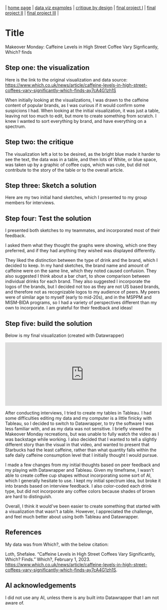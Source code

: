 | [home page](https://cmustudent.github.io/tswd-portfolio-templates/) | [data viz examples](dataviz-examples) | [critique by design](critique-by-design) | [final project I](final-project-part-one) | [final project II](final-project-part-two) | [final project III](final-project-part-three) |

# Title
Makeover Monday: Caffeine Levels in High Street Coffee Vary Signficantly, Which? finds

## Step one: the visualization

Here is the link to the original visualization and data source: https://www.which.co.uk/news/article/caffeine-levels-in-high-street-coffees-vary-significantly-which-finds-ay7cA4G1zh1S

When initially looking at the visualizations, I was drawn to the caffeine content of popular brands, as I was curious if it would confirm some suspicions I had. When looking at the initial visualization, it was just a table, leaving not too much to edit, but more to create something from scratch. I knew I wanted to sort everything by brand, and have everything on a spectrum. 

## Step two: the critique

The visualization left a lot to be desired, as the bright blue made it harder to see the text, the data was in a table, and then lots of White, or blue space, was taken up by a graphic of coffee cups, which was cute, but did not contribute to the story of the table or to the overall article.

## Step three: Sketch a solution
Here are my two initial hand sketches, which I presented to my group members for interviews. 

## Step four: Test the solution

I presented both sketches to my teammates, and incorporated most of their feedback.

I asked them what they thought the graphs were showing, which one they preferred, and if they had anything they wished was displayed differently. 

They liked the distinction between the type of drink and the brand, which I decided to keep. In my hand sketches, the brand name and amount of caffeine were on the same line, which they noted caused confusion. They also suggested I think about a bar chart, to show comparison between individual drinks for each brand. They also suggested I incorporate the logos of the brands, but I decided not too as they are not US based brands, and therefore not as recognizable logos to my audience of peers.  My peers were of similar age to myself (early to mid-20s), and in the MSPPM and MISM-BIDA programs, so I had a variety of perspectives different than my own to incorporate. I am grateful for their feedback and ideas!

## Step five: build the solution
Below is my final visualization (created with Datawrapper) 

<iframe title="Starbucks has the least caffeine: comparing caffeine in High street coffee" aria-label="Dot Plot" id="datawrapper-chart-I8yrY" src="https://datawrapper.dwcdn.net/I8yrY/1/" scrolling="no" frameborder="0" style="width: 0; min-width: 100% !important; border: none;" height="204" data-external="1"></iframe><script type="text/javascript">!function(){"use strict";window.addEventListener("message",(function(a){if(void 0!==a.data["datawrapper-height"]){var e=document.querySelectorAll("iframe");for(var t in a.data["datawrapper-height"])for(var r,i=0;r=e[i];i++)if(r.contentWindow===a.source){var d=a.data["datawrapper-height"][t]+"px";r.style.height=d}}}))}();</script>

After conducting interviews, I tried to create my tables in Tableau. I had some difficulties editing my data and my computer is a little finicky
with Tableau, so I decided to switch to Datawrapper, to try the software I was less familiar with, and as my data was not sensitive. I briefly
viewed the Makeover Monday recreations, but was unable to fully watch the video as I was backstage while working. I also decided that I wanted
to tell a slightly different story than the visual in that video, and wanted to present that Starbucks had the least caffeine, rather than what
quantity falls within the safe daily caffeine consumption level that I initially thought I would pursue. 

I made a few changes from my initial thoughts based on peer feedback and my playing with Datawrapper and Tableau. Given my timeframe, I wasn't
able to create coffee cup shapes without incorporating some sort of AI, which I generally hesitate to use. I kept my initial spectrum idea, but
broke it into brands based on interview feedback. I also color-coded each drink type, but did not incorporate any coffee colors because shades
of brown are hard to distinguish. 

Overall, I think it would've been easier to create something that started with a visualization that wasn't a table. However, I appreciated the challenge, and feel much better about using both Tableau and Datawrapper. 


## References
My data was from Which?, with the below citation:

Loth, Shefalee. “Caffeine Levels in High Street Coffees Vary Significantly, Which? Finds.” Which?, February 1, 2023. https://www.which.co.uk/news/article/caffeine-levels-in-high-street-coffees-vary-significantly-which-finds-ay7cA4G1zh1S.

## AI acknowledgements
I did not use any AI, unless there is any built into Datawrapper that I am not aware of. 

